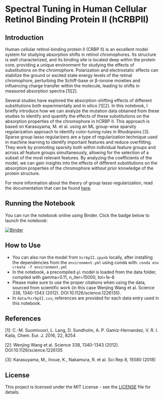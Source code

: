 # Spectral Tuning in Human Cellular Retinol Binding Protein II (hCRBPII)

## Introduction

Human cellular retinol-binding protein II (CRBP II) is an excellent model system for studying absorption shifts in retinol chromophores. Its structure is well characterized, and its binding site is located deep within the protein core, providing a unique environment for studying the effects of substitutions on the chromophore. Polarization and electrostatic effects can stabilize the ground or excited state energy levels of the retinal chromophore, perturbing the Schiff-base or β-ionone moieties and influencing charge transfer within the molecule, leading to shifts in measured absorption spectra [1][2].

Several studies have explored the absorption-shifting effects of different substitutions both experimentally and in silico [1][2]. In this notebook, I briefly introduce how we can analyze the mutation data obtained from these studies to identify and quantify the effects of these substitutions on the absorption properties of the chromophore in hCRBP II. This approach is based on Karasuyama, M. et al. using an ML group-wise sparsity regularization approach to identify color-tuning rules in Rhodopsins [3]. Sparse group lasso regularizers are a type of regularization technique used in machine learning to identify important features and reduce overfitting. They work by promoting sparsity both within individual feature groups and across all feature groups simultaneously, allowing for the selection of a subset of the most relevant features. By analyzing the coefficients of the model, we can gain insights into the effects of different substitutions on the absorption properties of the chromophore without prior knowledge of the protein structure.

For more information about the theory of group lasso regularization, read the documentation that can be found [here](https://group-lasso.readthedocs.io/en/latest/index.html).

## Running the Notebook

You can run the notebook online using Binder. Click the badge below to launch the notebook:

 [![Binder](https://mybinder.org/badge_logo.svg)](https://mybinder.org/v2/gh/tobias-fritz/hcrbpII_grouplasso/HEAD)

## How to Use

- You can also run the model from `hcrbpII.ipynb` locally, after installing the dependencies from the `environment.yml` using conda with: `conda env create -f environment.yml`
- In the notebook, a precompiled `gl` model is loaded from the data folder, compiled with gamma=0.11, n_iter=15000, tol=1e-8
- Please make sure to use the proper citations when using the data, sourced from scientific work (in this case Wenjing Wang et al. Science 338, 1340-1343 (2012). DOI:10.1126/science.1226135).
- In `data/hcrbpII.csv`, references are provided for each data entry used in this notebook.

## References
[1]: C.-M. Suomivuori, L. Lang, D. Sundholm, A. P. Gamiz-Hernandez, V. R. I. Kaila, Chem. Eur. J. 2016, 22, 8254 <p>
[2]: Wenjing Wang et al. Science 338, 1340-1343 (2012). DOI:10.1126/science.1226135<p>
[3]: Karasuyama, M., Inoue, K., Nakamura, R. et al. Sci Rep 8, 15580 (2018)

## License
This project is licensed under the MIT License - see the [LICENSE](LICENSE) file for details.
